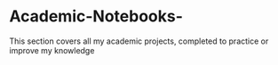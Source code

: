 # Academic-Notebooks-
This section covers all my academic projects, completed to practice or improve my knowledge
